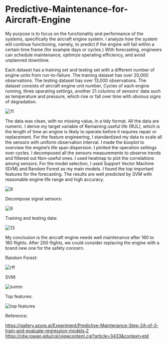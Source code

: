 # Predictive-Maintenance-for-Aircraft-Engine

My purpose is to focus on the functionality and performance of the systems, specifically the aircraft engine system. I analyze how the system will continue functioning, namely, to predict if the engine will fail within a certain time frame (for example days or cycles.) With forecasting, engineers can schedule maintenance, optimize operating efficiency, and avoid unplanned downtime.

Each dataset has a training set and testing set with a different number of engine units from run-to-failure. The training dataset has over 20,000 observations. The testing dataset has over 13,000 observations. The dataset consists of aircraft engine unit number, Cycles of each engine running, three operating settings, another 21 columns of sensors’ data such as temperature and pressure, which rise or fall over time with obvious signs of degradation.

![11](https://user-images.githubusercontent.com/32876600/107393103-637be700-6ac8-11eb-8e38-35f16a560113.JPG)

The data was clean, with no missing value, in a tidy format. All the data are numeric. I derive my target variable of Remaining useful life (RUL), which is the length of time an engine is likely to operate before it requires repair or replacement. For the feature engineering, I standardized my data to scale all the sensors with uniform observation interval. I made the boxplot to overview the engine’s life span dispersion. I plotted the operation settings over cycles. I decomposed all the sensors measurements to observe trends and filtered out Non-useful ones. I used heatmap to plot the correlations among sensors. 
For the model selection, I used Support Vector Machine (SVM) and Random Forest as my main models. I found the top important features for the forecasting. The results are well predicted by SVM with reasonable engine life range and high accuracy.  

![8](https://user-images.githubusercontent.com/32876600/107393227-8b6b4a80-6ac8-11eb-83dd-b141e9ae168d.png)

Decompose signal sensors:

![6](https://user-images.githubusercontent.com/32876600/107393272-9cb45700-6ac8-11eb-9212-3aa0ee70b95c.png)

Training and testing data:

![13](https://user-images.githubusercontent.com/32876600/107393550-ec931e00-6ac8-11eb-9f3c-6047b4816817.png)

My conclusion is the aircraft engine needs well maintenance after 160 to 180 flights. After 200 flights, we could consider replacing the engine with a brand new one for the safety concern.

Random Forest:

![rff](https://user-images.githubusercontent.com/32876600/107394159-8ce94280-6ac9-11eb-90a3-4ce81b215a75.JPG)

SVM:

![svmm](https://user-images.githubusercontent.com/32876600/107394215-9e324f00-6ac9-11eb-9d7c-366fe49c433c.JPG)

Top features:

![top features](https://user-images.githubusercontent.com/32876600/107394252-a9857a80-6ac9-11eb-84db-bba9a78752d3.JPG)

Reference:

https://gallery.azure.ai/Experiment/Predictive-Maintenance-Step-2A-of-3-train-and-evaluate-regression-models-2
https://rdw.rowan.edu/cgi/viewcontent.cgi?article=3433&context=etd

